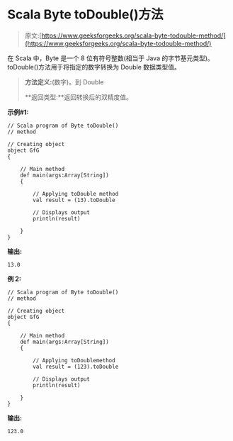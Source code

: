 # Scala Byte toDouble()方法

> 原文:[https://www.geeksforgeeks.org/scala-byte-todouble-method/](https://www.geeksforgeeks.org/scala-byte-todouble-method/)

在 Scala 中，Byte 是一个 8 位有符号整数(相当于 Java 的字节基元类型)。toDouble()方法用于将指定的数字转换为 Double 数据类型值。

> **方法定义:**(数字)。到 Double
> 
> **返回类型:**返回转换后的双精度值。

**示例#1:**

```
// Scala program of Byte toDouble() 
// method 

// Creating object 
object GfG 
{ 

    // Main method 
    def main(args:Array[String]) 
    { 

        // Applying toDouble method 
        val result = (13).toDouble

        // Displays output 
        println(result) 

    } 
} 
```

**输出:**

```
13.0

```

**例 2:**

```
// Scala program of Byte toDouble() 
// method 

// Creating object 
object GfG 
{ 

    // Main method 
    def main(args:Array[String]) 
    { 

        // Applying toDoublemethod 
        val result = (123).toDouble

        // Displays output 
        println(result) 

    } 
} 
```

**输出:**

```
123.0

```